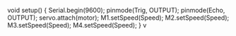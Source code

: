 void setup()
{
Serial.begin(9600);
pinmode(Trig, OUTPUT);
pinmode(Echo, OUTPUT);
servo.attach(motor);
M1.setSpeed(Speed);
M2.setSpeed(Speed);
M3.setSpeed(Speed);
M4.setSpeed(Speed);
}
v
